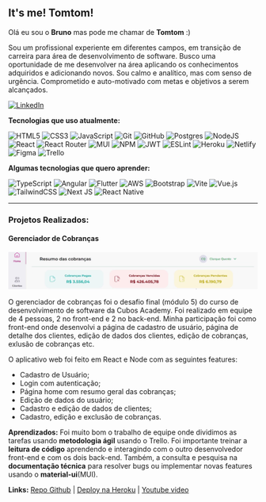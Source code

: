 ## It's me! Tomtom! 

Olá eu sou o **Bruno** mas pode me chamar de **Tomtom** :)

Sou um profissional experiente em diferentes campos, em transição de carreira para área de desenvolvimento de software.
Busco uma oportunidade de me desenvolver na área aplicando os conhecimentos adquiridos e adicionando novos.
Sou calmo e analítico, mas com senso de urgência. Comprometido e auto-motivado com metas e objetivos a serem alcançados.

[![LinkedIn](https://img.shields.io/badge/linkedin-%230077B5.svg?style=for-the-badge&logo=linkedin&logoColor=white)](https://www.linkedin.com/in/brunotomtomoliveira/)
  
**Tecnologias que uso atualmente:**

![HTML5](https://img.shields.io/badge/html5-%23E34F26.svg?style=for-the-badge&logo=html5&logoColor=white)
![CSS3](https://img.shields.io/badge/css3-%231572B6.svg?style=for-the-badge&logo=css3&logoColor=white)
![JavaScript](https://img.shields.io/badge/javascript-%23323330.svg?style=for-the-badge&logo=javascript&logoColor=%23F7DF1E)
![Git](https://img.shields.io/badge/git-%23F05033.svg?style=for-the-badge&logo=git&logoColor=white)
![GitHub](https://img.shields.io/badge/github-%23121011.svg?style=for-the-badge&logo=github&logoColor=white)
![Postgres](https://img.shields.io/badge/postgres-%23316192.svg?style=for-the-badge&logo=postgresql&logoColor=white)
![NodeJS](https://img.shields.io/badge/node.js-6DA55F?style=for-the-badge&logo=node.js&logoColor=white)
![React](https://img.shields.io/badge/react-%2320232a.svg?style=for-the-badge&logo=react&logoColor=%2361DAFB)
![React Router](https://img.shields.io/badge/React_Router-CA4245?style=for-the-badge&logo=react-router&logoColor=white)
![MUI](https://img.shields.io/badge/MUI-%230081CB.svg?style=for-the-badge&logo=mui&logoColor=white)
![NPM](https://img.shields.io/badge/NPM-%23000000.svg?style=for-the-badge&logo=npm&logoColor=white)
![JWT](https://img.shields.io/badge/JWT-black?style=for-the-badge&logo=JSON%20web%20tokens)
![ESLint](https://img.shields.io/badge/ESLint-4B3263?style=for-the-badge&logo=eslint&logoColor=white)
![Heroku](https://img.shields.io/badge/heroku-%23430098.svg?style=for-the-badge&logo=heroku&logoColor=white)
![Netlify](https://img.shields.io/badge/netlify-%23000000.svg?style=for-the-badge&logo=netlify&logoColor=#00C7B7)
![Figma](https://img.shields.io/badge/figma-%23F24E1E.svg?style=for-the-badge&logo=figma&logoColor=white)
![Trello](https://img.shields.io/badge/Trello-%23026AA7.svg?style=for-the-badge&logo=Trello&logoColor=white)

**Algumas tecnologias que quero aprender:** 

![TypeScript](https://img.shields.io/badge/typescript-%23007ACC.svg?style=for-the-badge&logo=typescript&logoColor=white)
![Angular](https://img.shields.io/badge/angular-%23DD0031.svg?style=for-the-badge&logo=angular&logoColor=white)
![Flutter](https://img.shields.io/badge/Flutter-%2302569B.svg?style=for-the-badge&logo=Flutter&logoColor=white)
![AWS](https://img.shields.io/badge/AWS-%23FF9900.svg?style=for-the-badge&logo=amazon-aws&logoColor=white)
![Bootstrap](https://img.shields.io/badge/bootstrap-%23563D7C.svg?style=for-the-badge&logo=bootstrap&logoColor=white)
![Vite](https://img.shields.io/badge/vite-%23646CFF.svg?style=for-the-badge&logo=vite&logoColor=white)
![Vue.js](https://img.shields.io/badge/vuejs-%2335495e.svg?style=for-the-badge&logo=vuedotjs&logoColor=%234FC08D)
![TailwindCSS](https://img.shields.io/badge/tailwindcss-%2338B2AC.svg?style=for-the-badge&logo=tailwind-css&logoColor=white)
![Next JS](https://img.shields.io/badge/Next-black?style=for-the-badge&logo=next.js&logoColor=white)
![React Native](https://img.shields.io/badge/react_native-%2320232a.svg?style=for-the-badge&logo=react&logoColor=%2361DAFB)


---

### Projetos Realizados:  

#### Gerenciador de Cobranças

![Banner](Banner_Gerenciador_de_cobrancas.png)

O gerenciador de cobranças foi o desafio final (módulo 5) do curso de desenvolvimento de software da Cubos Academy. Foi realizado em equipe de 4 pessoas, 2 no front-end e 2 no back-end. Minha participação foi como front-end onde desenvolvi a página de cadastro de usuário, página de detalhe dos clientes, edição de dados dos clientes, edição de cobranças, exlusão de cobranças etc.

O aplicativo web foi feito em React e Node com as seguintes features:
   
 - Cadastro de Usuário;
 - Login com autenticação;
 - Página home com resumo geral das cobranças;
 - Edição de dados do usuário;
 - Cadastro e edição de dados de clientes;
 - Cadastro, edição e exclusão de cobranças.

**Aprendizados:** Foi muito bom o trabalho de equipe onde dividimos as tarefas usando **metodologia ágil** usando o Trello. Foi importante treinar a **leitura de código** aprendendo e interagindo com o outro desenvolvedor front-end e com os dois back-end. Também, a consulta e pesquisa na **documentação técnica** para resolver bugs ou implementar novas features usando o **material-ui**(MUI).

**Links:**  [Repo Github](https://github.com/Brunotomtom/Cubos_desafio_front_modulo_5)  |  [Deploy na Heroku](https://cobrancaapp.netlify.app/)  |  [Youtube video](https://youtu.be/2zWkbyazXds)
